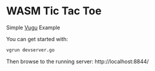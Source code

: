 # WASM Tic Tac Toe
Simple [Vugu](https://github.com/vugu/vugu) Example

You can get started with:

```sh
vgrun devserver.go
```

Then browse to the running server: http://localhost:8844/
